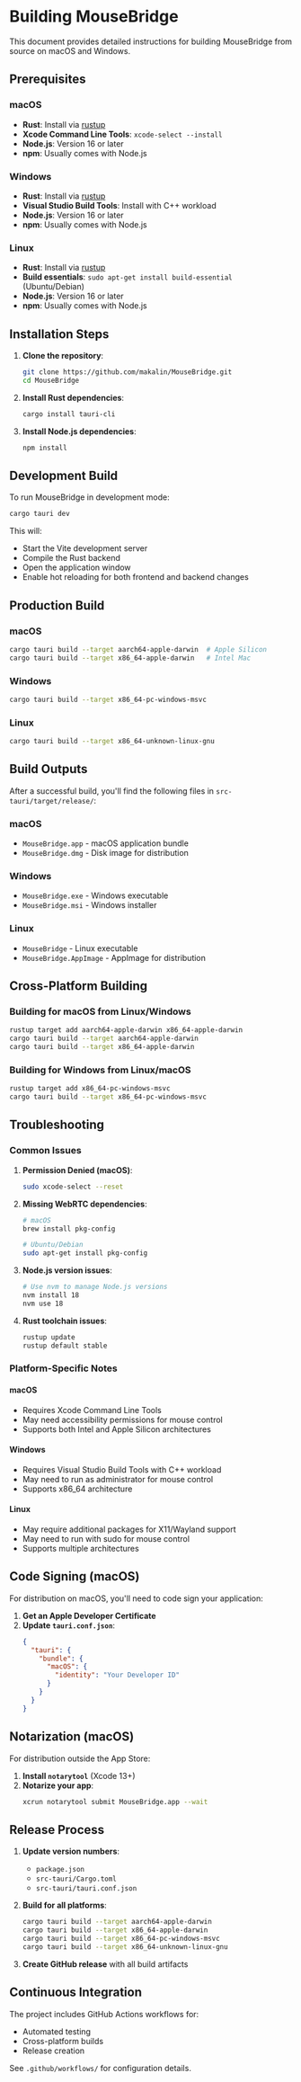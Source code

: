 # Building MouseBridge

This document provides detailed instructions for building MouseBridge from source on macOS and Windows.

## Prerequisites

### macOS
- **Rust**: Install via [rustup](https://rustup.rs/)
- **Xcode Command Line Tools**: `xcode-select --install`
- **Node.js**: Version 16 or later
- **npm**: Usually comes with Node.js

### Windows
- **Rust**: Install via [rustup](https://rustup.rs/)
- **Visual Studio Build Tools**: Install with C++ workload
- **Node.js**: Version 16 or later
- **npm**: Usually comes with Node.js

### Linux
- **Rust**: Install via [rustup](https://rustup.rs/)
- **Build essentials**: `sudo apt-get install build-essential` (Ubuntu/Debian)
- **Node.js**: Version 16 or later
- **npm**: Usually comes with Node.js

## Installation Steps

1. **Clone the repository**:
   ```bash
   git clone https://github.com/makalin/MouseBridge.git
   cd MouseBridge
   ```

2. **Install Rust dependencies**:
   ```bash
   cargo install tauri-cli
   ```

3. **Install Node.js dependencies**:
   ```bash
   npm install
   ```

## Development Build

To run MouseBridge in development mode:

```bash
cargo tauri dev
```

This will:
- Start the Vite development server
- Compile the Rust backend
- Open the application window
- Enable hot reloading for both frontend and backend changes

## Production Build

### macOS
```bash
cargo tauri build --target aarch64-apple-darwin  # Apple Silicon
cargo tauri build --target x86_64-apple-darwin   # Intel Mac
```

### Windows
```bash
cargo tauri build --target x86_64-pc-windows-msvc
```

### Linux
```bash
cargo tauri build --target x86_64-unknown-linux-gnu
```

## Build Outputs

After a successful build, you'll find the following files in `src-tauri/target/release/`:

### macOS
- `MouseBridge.app` - macOS application bundle
- `MouseBridge.dmg` - Disk image for distribution

### Windows
- `MouseBridge.exe` - Windows executable
- `MouseBridge.msi` - Windows installer

### Linux
- `MouseBridge` - Linux executable
- `MouseBridge.AppImage` - AppImage for distribution

## Cross-Platform Building

### Building for macOS from Linux/Windows
```bash
rustup target add aarch64-apple-darwin x86_64-apple-darwin
cargo tauri build --target aarch64-apple-darwin
cargo tauri build --target x86_64-apple-darwin
```

### Building for Windows from Linux/macOS
```bash
rustup target add x86_64-pc-windows-msvc
cargo tauri build --target x86_64-pc-windows-msvc
```

## Troubleshooting

### Common Issues

1. **Permission Denied (macOS)**:
   ```bash
   sudo xcode-select --reset
   ```

2. **Missing WebRTC dependencies**:
   ```bash
   # macOS
   brew install pkg-config
   
   # Ubuntu/Debian
   sudo apt-get install pkg-config
   ```

3. **Node.js version issues**:
   ```bash
   # Use nvm to manage Node.js versions
   nvm install 18
   nvm use 18
   ```

4. **Rust toolchain issues**:
   ```bash
   rustup update
   rustup default stable
   ```

### Platform-Specific Notes

#### macOS
- Requires Xcode Command Line Tools
- May need accessibility permissions for mouse control
- Supports both Intel and Apple Silicon architectures

#### Windows
- Requires Visual Studio Build Tools with C++ workload
- May need to run as administrator for mouse control
- Supports x86_64 architecture

#### Linux
- May require additional packages for X11/Wayland support
- May need to run with sudo for mouse control
- Supports multiple architectures

## Code Signing (macOS)

For distribution on macOS, you'll need to code sign your application:

1. **Get an Apple Developer Certificate**
2. **Update `tauri.conf.json`**:
   ```json
   {
     "tauri": {
       "bundle": {
         "macOS": {
           "identity": "Your Developer ID"
         }
       }
     }
   }
   ```

## Notarization (macOS)

For distribution outside the App Store:

1. **Install `notarytool`** (Xcode 13+)
2. **Notarize your app**:
   ```bash
   xcrun notarytool submit MouseBridge.app --wait
   ```

## Release Process

1. **Update version numbers**:
   - `package.json`
   - `src-tauri/Cargo.toml`
   - `src-tauri/tauri.conf.json`

2. **Build for all platforms**:
   ```bash
   cargo tauri build --target aarch64-apple-darwin
   cargo tauri build --target x86_64-apple-darwin
   cargo tauri build --target x86_64-pc-windows-msvc
   cargo tauri build --target x86_64-unknown-linux-gnu
   ```

3. **Create GitHub release** with all build artifacts

## Continuous Integration

The project includes GitHub Actions workflows for:
- Automated testing
- Cross-platform builds
- Release creation

See `.github/workflows/` for configuration details. 